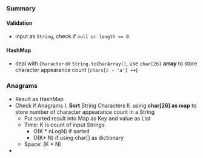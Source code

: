 ### Summary
#### Validation
- input as `String`, check if `null or length == 0`
#### HashMap
- deal with `Character` or `String.toCharArray()`, use `char[26]` **array** to store character appearance count (``chars[c - 'a'] ++``)
###  Anagrams
- Result as HashMap
- Check if Anagrams
	I. **Sort** String Characters 
	II. using **char[26] as map** to store number of character appearance count in a String
	- Put sorted result into Map as Key and value as List<String>
	- Time: K is count of input Strings
		- O(K * nLogN)  if sorted
		- O(K* N) if using char[] as dictionary
	- Space: (K * N)
- 
<!--stackedit_data:
eyJoaXN0b3J5IjpbLTczMjE3NDAzNywyOTA0NjM5NSwtMTU2Mj
U5Mjg3MCwtNTAwMzU4MTE1XX0=
-->